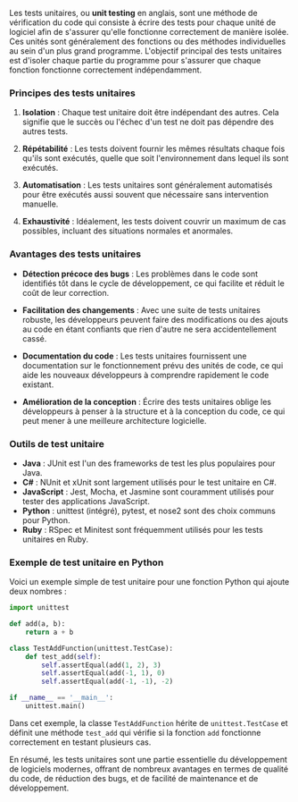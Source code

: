 Les tests unitaires, ou **unit testing** en anglais, sont une méthode de vérification du code qui consiste à écrire des tests pour chaque unité de logiciel afin de s'assurer qu'elle fonctionne correctement de manière isolée. Ces unités sont généralement des fonctions ou des méthodes individuelles au sein d'un plus grand programme. L'objectif principal des tests unitaires est d'isoler chaque partie du programme pour s'assurer que chaque fonction fonctionne correctement indépendamment.

### Principes des tests unitaires

1. **Isolation** : Chaque test unitaire doit être indépendant des autres. Cela signifie que le succès ou l'échec d'un test ne doit pas dépendre des autres tests.

2. **Répétabilité** : Les tests doivent fournir les mêmes résultats chaque fois qu'ils sont exécutés, quelle que soit l'environnement dans lequel ils sont exécutés.

3. **Automatisation** : Les tests unitaires sont généralement automatisés pour être exécutés aussi souvent que nécessaire sans intervention manuelle.

4. **Exhaustivité** : Idéalement, les tests doivent couvrir un maximum de cas possibles, incluant des situations normales et anormales.

### Avantages des tests unitaires

- **Détection précoce des bugs** : Les problèmes dans le code sont identifiés tôt dans le cycle de développement, ce qui facilite et réduit le coût de leur correction.

- **Facilitation des changements** : Avec une suite de tests unitaires robuste, les développeurs peuvent faire des modifications ou des ajouts au code en étant confiants que rien d'autre ne sera accidentellement cassé.

- **Documentation du code** : Les tests unitaires fournissent une documentation sur le fonctionnement prévu des unités de code, ce qui aide les nouveaux développeurs à comprendre rapidement le code existant.

- **Amélioration de la conception** : Écrire des tests unitaires oblige les développeurs à penser à la structure et à la conception du code, ce qui peut mener à une meilleure architecture logicielle.

### Outils de test unitaire

- **Java** : JUnit est l'un des frameworks de test les plus populaires pour Java.
- **C#** : NUnit et xUnit sont largement utilisés pour le test unitaire en C#.
- **JavaScript** : Jest, Mocha, et Jasmine sont couramment utilisés pour tester des applications JavaScript.
- **Python** : unittest (intégré), pytest, et nose2 sont des choix communs pour Python.
- **Ruby** : RSpec et Minitest sont fréquemment utilisés pour les tests unitaires en Ruby.

### Exemple de test unitaire en Python

Voici un exemple simple de test unitaire pour une fonction Python qui ajoute deux nombres :

```python
import unittest

def add(a, b):
    return a + b

class TestAddFunction(unittest.TestCase):
    def test_add(self):
        self.assertEqual(add(1, 2), 3)
        self.assertEqual(add(-1, 1), 0)
        self.assertEqual(add(-1, -1), -2)

if __name__ == '__main__':
    unittest.main()
```

Dans cet exemple, la classe `TestAddFunction` hérite de `unittest.TestCase` et définit une méthode `test_add` qui vérifie si la fonction `add` fonctionne correctement en testant plusieurs cas.

En résumé, les tests unitaires sont une partie essentielle du développement de logiciels modernes, offrant de nombreux avantages en termes de qualité du code, de réduction des bugs, et de facilité de maintenance et de développement.